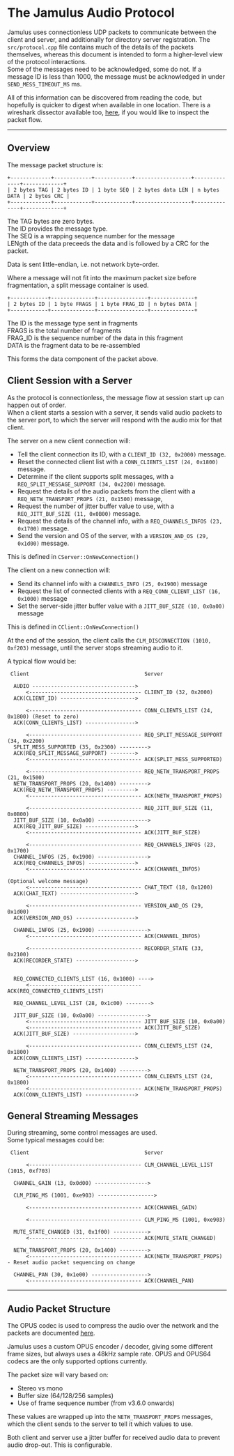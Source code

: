 
# The Jamulus Audio Protocol

Jamulus uses connectionless UDP packets to communicate between the client and server, and additionally for directory server registration. The `src/protocol.cpp` file contains much of the details of the packets themselves, whereas this document is intended to form a higher-level view of the protocol interactions.  
Some of the messages need to be acknowledged, some do not. If a message ID is less than 1000, the message must be acknowledged in under `SEND_MESS_TIMEOUT_MS` ms.

All of this information can be discovered from reading the code, but hopefully is quicker to digest when available in one location. There is a wireshark dissector available too, [here](https://github.com/softins/jamulus-wireshark), if you would like to inspect the packet flow.

---

## Overview

The message packet structure is:

```
+-------------+------------+------------+------------------+--------------+-------------+
| 2 bytes TAG | 2 bytes ID | 1 byte SEQ | 2 bytes data LEN | n bytes DATA | 2 bytes CRC |
+-------------+------------+------------+------------------+--------------+-------------+
```
The TAG bytes are zero bytes.  
The ID provides the message type.  
The SEQ is a wrapping sequence number for the message  
LENgth of the data preceeds the data and is followed by a CRC for the packet.

Data is sent little-endian, i.e. not network byte-order.

Where a message will not fit into the maximum packet size before fragmentation, a split message container is used.

```
+------------+--------------+----------------+--------------+
| 2 bytes ID | 1 byte FRAGS | 1 byte FRAG_ID | n bytes DATA |
+------------+--------------+----------------+--------------+
```
The ID is the message type sent in fragments  
FRAGS is the total number of fragments  
FRAG_ID is the sequence number of the data in this fragment  
DATA is the fragment data to be re-assembled  

This forms the data component of the packet above.


## Client Session with a Server

As the protocol is connectionless, the message flow at session start up can happen out of order.  
When a client starts a session with a server, it sends valid audio packets to the server port, to which the server will respond with the audio mix for that client.

The server on a new client connection will:
* Tell the client connection its ID, with a `CLIENT_ID (32, 0x2000)` message.
* Reset the connected client list with a `CONN_CLIENTS_LIST (24, 0x1800)` message.
* Determine if the client supports split messages, with a `REQ_SPLIT_MESSAGE_SUPPORT (34, 0x2200)` message.
* Request the details of the audio packets from the client with a `REQ_NETW_TRANSPORT_PROPS (21, 0x1500)` message,
* Request the number of jitter buffer value to use, with a `REQ_JITT_BUF_SIZE (11, 0x0B00)` message.
* Request the details of the channel info, with a `REQ_CHANNELS_INFOS (23, 0x1700)` message.
* Send the version and OS of the server, with a `VERSION_AND_OS (29, 0x1d00)` message.

This is defined in `CServer::OnNewConnection()`

The client on a new connection will:
* Send its channel info with a `CHANNELS_INFO (25, 0x1900)` message
* Request the list of connected clients with a `REQ_CONN_CLIENT_LIST (16, 0x1000)` message
* Set the server-side jitter buffer value with a `JITT_BUF_SIZE (10, 0x0a00)` message

This is defined in `CClient::OnNewConnection()`

At the end of the session, the client calls the `CLM_DISCONNECTION (1010, 0xf203)` message, until the server stops streaming audio to it.

A typical flow would be:

```
 Client                                     Server

  AUDIO --------------------------------->  
      <------------------------------------ CLIENT_ID (32, 0x2000)           
  ACK(CLIENT_ID) ------------------------> 

      <------------------------------------ CONN_CLIENTS_LIST (24, 0x1800) (Reset to zero) 
  ACK(CONN_CLIENTS_LIST) ----------------> 

      <------------------------------------ REQ_SPLIT_MESSAGE_SUPPORT (34, 0x2200)
  SPLIT_MESS_SUPPORTED (35, 0x2300) ---------> 
  ACK(REQ_SPLIT_MESSAGE_SUPPORT) --------> 
      <------------------------------------ ACK(SPLIT_MESS_SUPPORTED)

      <------------------------------------ REQ_NETW_TRANSPORT_PROPS (21, 0x1500)  
  NETW_TRANSPORT_PROPS (20, 0x1400) ---------> 
  ACK(REQ_NETW_TRANSPORT_PROPS) ---------> 
      <------------------------------------ ACK(NETW_TRANSPORT_PROPS)

      <------------------------------------ REQ_JITT_BUF_SIZE (11, 0x0B00)   
  JITT_BUF_SIZE (10, 0x0a00) ----------------> 
  ACK(REQ_JITT_BUF_SIZE) ---------------->
      <------------------------------------ ACK(JITT_BUF_SIZE)

      <------------------------------------ REQ_CHANNELS_INFOS (23, 0x1700)
  CHANNEL_INFOS (25, 0x1900) ----------------> 
  ACK(REQ_CHANNELS_INFOS) --------------->
      <------------------------------------ ACK(CHANNEL_INFOS)

(Optional welcome message)
      <------------------------------------ CHAT_TEXT (18, 0x1200)
  ACK(CHAT_TEXT) ------------------------>

      <------------------------------------ VERSION_AND_OS (29, 0x1d00)
  ACK(VERSION_AND_OS) ------------------->

  CHANNEL_INFOS (25, 0x1900) ----------------> 
      <------------------------------------ ACK(CHANNEL_INFOS)

      <------------------------------------ RECORDER_STATE (33, 0x2100)
  ACK(RECORDER_STATE) ------------------->   


  REQ_CONNECTED_CLIENTS_LIST (16, 0x1000) ---->    
      <------------------------------------ ACK(REQ_CONNECTED_CLIENTS_LIST)

  REQ_CHANNEL_LEVEL_LIST (28, 0x1c00) -------->    

  JITT_BUF_SIZE (10, 0x0a00) ---------------->    
      <------------------------------------ JITT_BUF_SIZE (10, 0x0a00)  
      <------------------------------------ ACK(JITT_BUF_SIZE)
  ACK(JITT_BUF_SIZE) -------------------->   

      <------------------------------------ CONN_CLIENTS_LIST (24, 0x1800)
  ACK(CONN_CLIENTS_LIST) ---------------->   
  
  NETW_TRANSPORT_PROPS (20, 0x1400) --------->    
      <------------------------------------ CONN_CLIENTS_LIST (24, 0x1800)
      <------------------------------------ ACK(NETW_TRANSPORT_PROPS)
  ACK(CONN_CLIENTS_LIST) ---------------->    
```

## General Streaming Messages

During streaming, some control messages are used.  
Some typical messages could be:

```
 Client                                     Server

      <------------------------------------ CLM_CHANNEL_LEVEL_LIST (1015, 0xf703) 

  CHANNEL_GAIN (13, 0x0d00) ----------------->    

  CLM_PING_MS (1001, 0xe903) ------------------>    

      <------------------------------------ ACK(CHANNEL_GAIN)   

      <------------------------------------ CLM_PING_MS (1001, 0xe903) 

  MUTE_STATE_CHANGED (31, 0x1f00) ----------->    
      <------------------------------------ ACK(MUTE_STATE_CHANGED) 

  NETW_TRANSPORT_PROPS (20, 0x1400) --------->    
      <------------------------------------ ACK(NETW_TRANSPORT_PROPS) - Reset audio packet sequencing on change

  CHANNEL_PAN (30, 0x1e00) ------------------>    
      <------------------------------------ ACK(CHANNEL_PAN)   
```

---

## Audio Packet Structure

The OPUS codec is used to compress the audio over the network and the packets are documented [here](https://datatracker.ietf.org/doc/html/rfc6716).

Jamulus uses a custom OPUS encoder / decoder, giving some different frame sizes, but always uses a 48kHz sample rate. OPUS and OPUS64 codecs are the only supported options currently.

The packet size will vary based on:
* Stereo vs mono
* Buffer size (64/128/256 samples)
* Use of frame sequence number (from v3.6.0 onwards)

These values are wrapped up into the `NETW_TRANSPORT_PROPS` messages, which the client sends to the server to tell it which values to use.

Both client and server use a jitter buffer for received audio data to prevent audio drop-out. This is configurable.